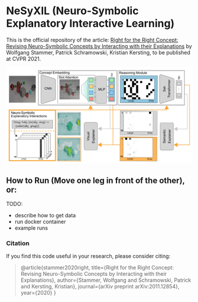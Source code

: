 # NeSyXIL (Neuro-Symbolic Explanatory Interactive Learning)

This is the official repository of the article: [Right for the Right Concept: Revising Neuro-Symbolic Concepts by 
Interacting with their Explanations](https://arxiv.org/pdf/2011.12854.pdf) by Wolfgang Stammer, Patrick Schramowski, Kristian Kersting, to be published at 
CVPR 2021.

![Concept Learner with NeSy XIL](./figures/main_method.png)

## How to Run (Move one leg in front of the other), or:

TODO: 
- describe how to get data
- run docker container
- example runs

### Citation
If you find this code useful in your research, please consider citing:

> @article{stammer2020right,
  title={Right for the Right Concept: Revising Neuro-Symbolic Concepts by Interacting with their Explanations},
  author={Stammer, Wolfgang and Schramowski, Patrick and Kersting, Kristian},
  journal={arXiv preprint arXiv:2011.12854},
  year={2020}
}